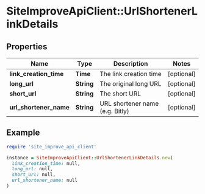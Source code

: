 # SiteImproveApiClient::UrlShortenerLinkDetails

## Properties

| Name | Type | Description | Notes |
| ---- | ---- | ----------- | ----- |
| **link_creation_time** | **Time** | The link creation time | [optional] |
| **long_url** | **String** | The original long URL | [optional] |
| **short_url** | **String** | The short URL | [optional] |
| **url_shortener_name** | **String** | URL shortener name (e.g. Bitly) | [optional] |

## Example

```ruby
require 'site_improve_api_client'

instance = SiteImproveApiClient::UrlShortenerLinkDetails.new(
  link_creation_time: null,
  long_url: null,
  short_url: null,
  url_shortener_name: null
)
```

